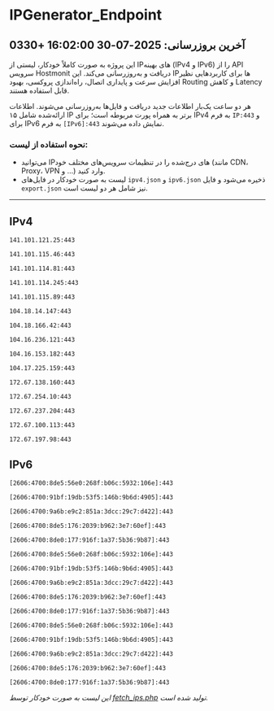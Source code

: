 # IPGenerator_Endpoint

## آخرین بروزرسانی: 2025-07-30 16:02:00 +0330

این پروژه به صورت کاملاً خودکار، لیستی از IPهای بهینه (IPv4 و IPv6) را از API سرویس Hostmonit دریافت و به‌روزرسانی می‌کند. این IPها برای کاربردهایی نظیر افزایش سرعت و پایداری اتصال، راه‌اندازی پروکسی، بهبود Routing و کاهش Latency قابل استفاده هستند.

هر دو ساعت یک‌بار اطلاعات جدید دریافت و فایل‌ها به‌روزرسانی می‌شوند. اطلاعات ارائه‌شده شامل ۱۵ IP برتر به همراه پورت مربوطه است؛ برای IPv4 به فرم `IP:443` و برای IPv6 به فرم `[IPv6]:443` نمایش داده می‌شوند.

### نحوه استفاده از لیست:
- می‌توانید IPهای درج‌شده را در تنظیمات سرویس‌های مختلف خود (مانند CDN، Proxy، VPN و ...) وارد کنید.
- لیست به صورت خودکار در فایل‌های `ipv4.json` و `ipv6.json` ذخیره می‌شود و فایل `export.json` نیز شامل هر دو لیست است.

---

## IPv4
```
141.101.121.25:443
```
```
141.101.115.46:443
```
```
141.101.114.81:443
```
```
141.101.114.245:443
```
```
141.101.115.89:443
```
```
104.18.14.147:443
```
```
104.18.166.42:443
```
```
104.16.236.121:443
```
```
104.16.153.182:443
```
```
104.17.225.159:443
```
```
172.67.138.160:443
```
```
172.67.254.10:443
```
```
172.67.237.204:443
```
```
172.67.100.113:443
```
```
172.67.197.98:443
```

## IPv6
```
[2606:4700:8de5:56e0:268f:b06c:5932:106e]:443
```
```
[2606:4700:91bf:19db:53f5:146b:9b6d:4905]:443
```
```
[2606:4700:9a6b:e9c2:851a:3dcc:29c7:d422]:443
```
```
[2606:4700:8de5:176:2039:b962:3e7:60ef]:443
```
```
[2606:4700:8de0:177:916f:1a37:5b36:9b87]:443
```
```
[2606:4700:8de5:56e0:268f:b06c:5932:106e]:443
```
```
[2606:4700:91bf:19db:53f5:146b:9b6d:4905]:443
```
```
[2606:4700:9a6b:e9c2:851a:3dcc:29c7:d422]:443
```
```
[2606:4700:8de5:176:2039:b962:3e7:60ef]:443
```
```
[2606:4700:8de0:177:916f:1a37:5b36:9b87]:443
```
```
[2606:4700:8de5:56e0:268f:b06c:5932:106e]:443
```
```
[2606:4700:91bf:19db:53f5:146b:9b6d:4905]:443
```
```
[2606:4700:9a6b:e9c2:851a:3dcc:29c7:d422]:443
```
```
[2606:4700:8de5:176:2039:b962:3e7:60ef]:443
```
```
[2606:4700:8de0:177:916f:1a37:5b36:9b87]:443
```

*این لیست به صورت خودکار توسط [fetch_ips.php](scripts/fetch_ips.php) تولید شده است.*
